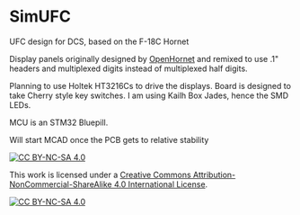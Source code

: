 # SimUFC
UFC design for DCS, based on the F-18C Hornet

Display panels originally designed by [OpenHornet](https://github.com/jrsteensen/OpenHornet) and remixed to use .1" headers and multiplexed digits instead of multiplexed half digits.

Planning to use Holtek HT3216Cs to drive the displays. Board is designed to take Cherry style key switches. I am using Kailh Box Jades, hence the SMD LEDs.

MCU is an STM32 Bluepill.

Will start MCAD once the PCB gets to relative stability

[![CC BY-NC-SA 4.0][cc-by-nc-sa-shield]][cc-by-nc-sa]

This work is licensed under a
[Creative Commons Attribution-NonCommercial-ShareAlike 4.0 International License][cc-by-nc-sa].

[![CC BY-NC-SA 4.0][cc-by-nc-sa-image]][cc-by-nc-sa]

[cc-by-nc-sa]: http://creativecommons.org/licenses/by-nc-sa/4.0/
[cc-by-nc-sa-image]: https://licensebuttons.net/l/by-nc-sa/4.0/88x31.png
[cc-by-nc-sa-shield]: https://img.shields.io/badge/License-CC%20BY--NC--SA%204.0-lightgrey.svg

